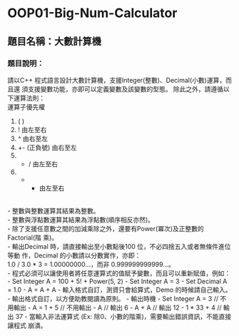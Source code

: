 # OOP01-Big-Num-Calculator
## 題目名稱：大數計算機
### 題目說明：
請以C++ 程式語言設計大數計算機，支援Integer(整數)、Decimal(小數)運算，而且還
須支援變數功能，亦即可以定義變數及該變數的型態。
除此之外，請遵循以下運算法則：<br>
運算子優先權
1. ( )
2. ! 由左至右
3. ^ 由右至左
4. +- (正負號) 由右至左
5. * / 由左至右
6. + - 由左至右
<br>
- 整數與整數運算其結果為整數。<br>
- 整數與浮點數運算其結果為浮點數(順序相反亦然)。<br>
- 除了支援任意數之間的加減乘除之外，還要有Power(冪次)及正整數的Factorial(階
乘)。<br>
- 輸出Decimal 時，請直接輸出至小數點後100 位，不必四捨五入或者無條件進位等動
作，Decimal 的小數請以分數實作，亦即：<br>
1.0 / 3.0 * 3 = 1.00000000…，而非 0.999999999999...。<br>
- 程式必須可以讓使用者將任意運算式的值賦予變數，而且可以重新賦值，例如：<br>
  - Set Integer A = 100 + 5! + Power(5, 2)
  - Set Integer A = 3
  - Set Decimal A = 1.0
  - A = A + A
- 輸入格式自訂，測資只會給算式，Demo 的時候請自己輸入。
- 輸出格式自訂，以方便助教閱讀為原則。
- 輸出時機
  - Set Integer A = 3 // 不用輸出
  - A = 1 + 5 // 不用輸出
  - A // 輸出 6
  - A + A // 輸出 12
  - 1 * 33 + 4 // 輸出 37
- 當輸入非法運算式 (Ex: 除0、小數的階乘)，需要輸出錯誤資訊，不能直接讓程式
崩潰。
